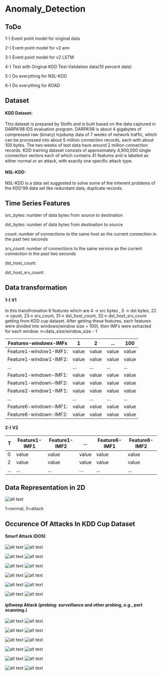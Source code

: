 # Anomaly_Detection

## ToDo

1-) Event point model for original data

2-) Event point model for v2 ann

3-) Event point model for v2 LSTM

4-) Test with Original KDD Test-Validation data(10 percent data)

5-) Do everything for NSL-KDD

6-) Do everything for KOAD



## Dataset

#### KDD Dataset:
This dataset is prepared by Stolfo and is built based on the data captured in DARPA’98 IDS evaluation program. DARPA’98 is about 4 gigabytes of compressed raw (binary) tcpdump data of 7 weeks of network trafﬁc, which can be processed into about 5 million connection records, each with about 100 bytes. The two weeks of test data have around 2 million connection records. KDD training dataset consists of approximately 4,900,000 single connection vectors each of which contains 41 features and is labeled as either normal or an attack, with exactly one speciﬁc attack type. 

#### NSL-KDD:
NSL-KDD is a data set suggested to solve some of the inherent problems of the KDD'99 data set like redundant data, duplicate records.

## Time Series Features

src_bytes: number of data bytes from source to destination

dst_bytes: number of data bytes from destination to source 

count: number of connections to the same host as the current connection in the past two seconds 

srv_count: number of connections to the same service as the current connection in the past two seconds 

dst_host_count:

dst_host_srv_count:

## Data transformation

#### 1-) V1

In this transfromation 6 features which are 4 -> src bytes , 5 -> dst bytes, 22 -> cpunt, 23-> srv_count, 31-> dst_host_count, 32-> dst_host_srv_count getting from KDD cup dataset. After getting these features, each features were divided into
windows(window size = 100), then IMFs were extracted for each window.
n=data_size/window_size - 1

| Featurex-windowx-IMFx |   1           |     2          |    ...        | 100    |
| ------------- | ------------- |  ------------- | ------------- | ------------- |
| Feature1-window1-IMF1:  | value  |  value  | value  | value  |
| Feature1-window1-IMF2:  | value  |  value  | value  | value  |
| ...  | ...  |  ...  | ...  | ...  |
| Feature1-windown-IMF1:  | value  |  value  | value  | value  |
| Feature1-windown-IMF2:  | value  |  value  | value  | value  |
| Feature2-window1-IMF1:  | value  |  value  | value  | value  |
| ...  | ...  |  ...  | ...  | ...  |
| Feature6-windown-IMF1:  | value  |  value  | value  | value  |
| Feature6-windown-IMF2:  | value  |  value  | value  | value  |


#### 2-) V2

| T |   Feature1-IMF1          |     Feature1-IMF2          |    ...        | Feature6-IMF1    | Feature6-IMF2    |
| ------------- | ------------- |  ------------- | ------------- | ------------- | ------------- |
| 0  | value  |  value  | value  | value  | value  |
| 2  | value  |  value  | value  | value  | value  |
| ...  | ...  |  ...  | ...  | ...  | ...  |

## Data Representation in 2D
![alt text](IMG/PCA.png)

1=normal, 0=attack


## Occurence Of Attacks In KDD Cup Dataset

#### Smurf Attack (DOS)

![alt text](IMG/f1StartSmurf.png) 
![alt text](IMG/f1EndSmurf.png)


![alt text](IMG/f2StartSmurf.png) 
![alt text](IMG/f2EndSmurf.png)

![alt text](IMG/f3StartSmurf.png) 
![alt text](IMG/f3EndSmurf.png)

![alt text](IMG/f4StartSmurf.png) 
![alt text](IMG/f4EndSmurf.png)

![alt text](IMG/f5StartSmurf.png) 
![alt text](IMG/f5EndSmurf.png)

![alt text](IMG/f6StartSmurf.png) 
![alt text](IMG/f6EndSmurf.png)

#### ipSweep Attack (probing: surveillance and other probing, e.g., port scanning.)

![alt text](IMG/f1StartSweep.png) 
![alt text](IMG/f1EndSweep.png)


![alt text](IMG/f2StartSweep.png) 
![alt text](IMG/f2EndSweep.png)

![alt text](IMG/f3StartSweep.png) 
![alt text](IMG/f3EndSweep.png)

![alt text](IMG/f4StartSweep.png) 
![alt text](IMG/f4EndSweep.png)

![alt text](IMG/f5StartSweep.png) 
![alt text](IMG/f5EndSweep.png)

![alt text](IMG/f6StartSweep.png) 
![alt text](IMG/f6EndSweep.png)